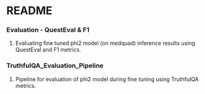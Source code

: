 # README
### Evaluation - QuestEval & F1
1. Evaluating fine tuned phi2 model (on medquad) inference results using QuestEval and F1 metrics.

### TruthfulQA_Evaluation_Pipeline
1. Pipeline for evaluation of phi2 model during fine tuning using TruthfulQA metrics.

